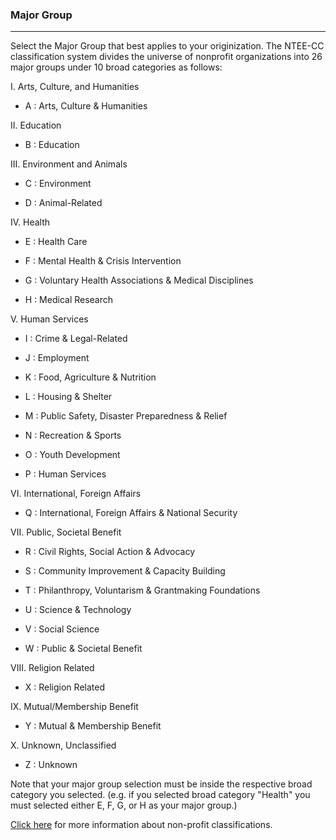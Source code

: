 ### Major Group 

***

Select the Major Group that best applies to your originization. The NTEE-CC classification system divides the universe of nonprofit organizations into 26 major groups under 10 broad categories as follows:


I. Arts, Culture, and Humanities 

- A : Arts, Culture & Humanities

II. Education 

- B : Education 

III. Environment and Animals 

- C : Environment

- D : Animal-Related

IV. Health

- E : Health Care

- F : Mental Health & Crisis Intervention

- G : Voluntary Health Associations & Medical Disciplines

- H : Medical Research

V. Human Services 

- I : Crime & Legal-Related

- J : Employment

- K : Food, Agriculture & Nutrition

- L : Housing & Shelter

- M : Public Safety, Disaster Preparedness & Relief

- N : Recreation & Sports

- O : Youth Development
 
- P : Human Services

VI. International, Foreign Affairs

- Q : International, Foreign Affairs & National Security

VII. Public, Societal Benefit 

- R : Civil Rights, Social Action & Advocacy

- S : Community Improvement & Capacity Building

- T : Philanthropy, Voluntarism & Grantmaking Foundations

- U : Science & Technology

- V : Social Science

- W : Public & Societal Benefit

VIII. Religion Related 

- X : Religion Related

IX. Mutual/Membership Benefit 

- Y : Mutual & Membership Benefit

X. Unknown, Unclassified 

- Z : Unknown


Note that your major group selection must be inside the respective broad category you selected. (e.g. if you selected broad category "Health" you must selected either E, F, G, or H as your major group.)

[Click here](https://nccs.urban.org/project/national-taxonomy-exempt-entities-ntee-codes#code) for more information about non-profit classifications. 




